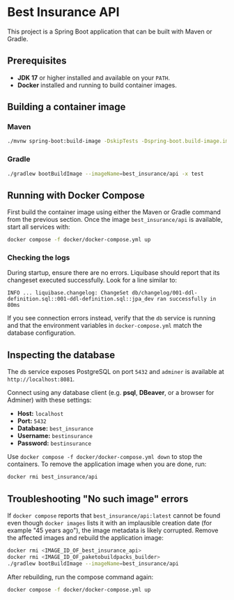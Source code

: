 # Best Insurance API

This project is a Spring Boot application that can be built with Maven or Gradle.

## Prerequisites

- **JDK 17** or higher installed and available on your `PATH`.
- **Docker** installed and running to build container images.

## Building a container image

### Maven

```bash
./mvnw spring-boot:build-image -DskipTests -Dspring-boot.build-image.imageName=best_insurance/api
```

### Gradle

```bash
./gradlew bootBuildImage --imageName=best_insurance/api -x test
```

## Running with Docker Compose

First build the container image using either the Maven or Gradle command from the previous section. Once the image `best_insurance/api` is available, start all services with:

```bash
docker compose -f docker/docker-compose.yml up
```


### Checking the logs

During startup, ensure there are no errors. Liquibase should report that its
changeset executed successfully. Look for a line similar to:

```
INFO ... liquibase.changelog: ChangeSet db/changelog/001-ddl-definition.sql::001-ddl-definition.sql::jpa_dev ran successfully in 80ms
```

If you see connection errors instead, verify that the `db` service is running
and that the environment variables in `docker-compose.yml` match the database
configuration.


## Inspecting the database

The `db` service exposes PostgreSQL on port `5432` and `adminer` is
available at `http://localhost:8081`.

Connect using any database client (e.g. **psql**, **DBeaver**, or a
browser for Adminer) with these settings:

- **Host:** `localhost`
- **Port:** `5432`
- **Database:** `best_insurance`
- **Username:** `bestinsurance`
- **Password:** `bestinsurance`

Use `docker compose -f docker/docker-compose.yml down` to stop the containers. To remove the application image when you are done, run:

```bash
docker rmi best_insurance/api
```

## Troubleshooting "No such image" errors

If `docker compose` reports that `best_insurance/api:latest` cannot be found
even though `docker images` lists it with an implausible creation date
(for example "45 years ago"), the image metadata is likely corrupted.
Remove the affected images and rebuild the application image:

```bash
docker rmi <IMAGE_ID_OF_best_insurance_api>
docker rmi <IMAGE_ID_OF_paketobuildpacks_builder>
./gradlew bootBuildImage --imageName=best_insurance/api
```

After rebuilding, run the compose command again:

```bash
docker compose -f docker/docker-compose.yml up
```

